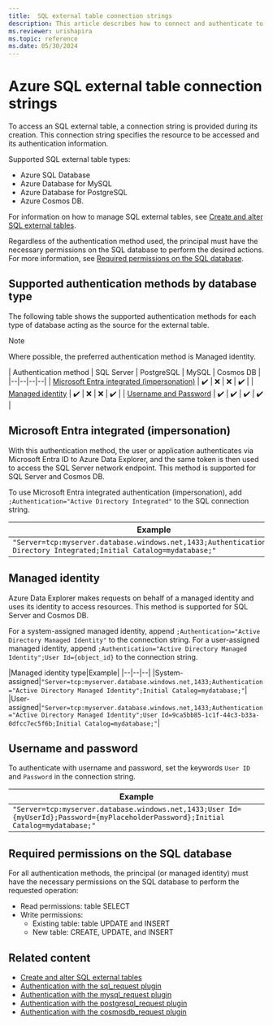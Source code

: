 ```yaml
---
title:  SQL external table connection strings
description: This article describes how to connect and authenticate to SQL external tables in Azure Data Explorer.
ms.reviewer: urishapira
ms.topic: reference
ms.date: 05/30/2024
---
```

# Azure SQL external table connection strings

To access an SQL external table, a connection string is provided during its creation. This connection string specifies the resource to be accessed and its authentication information.

Supported SQL external table types:
* Azure SQL Database
* Azure Database for MySQL
* Azure Database for PostgreSQL
* Azure Cosmos DB.

For information on how to manage SQL external tables, see [Create and alter SQL external tables](../../management/external-sql-tables.md).

Regardless of the authentication method used, the principal must have the necessary permissions on the SQL database to perform the desired actions. For more information, see [Required permissions on the SQL database](#required-permissions-on-the-sql-database).

## Supported authentication methods by database type

The following table shows the supported authentication methods for each type of database acting as the source for the external table.

> [!NOTE]
> Where possible, the preferred authentication method is Managed identity.

| Authentication method | SQL Server | PostgreSQL | MySQL | Cosmos DB |
|--|--|--|--|
| [Microsoft Entra integrated (impersonation)](#azure-ad-integrated-impersonation) | :heavy_check_mark: | :x: | :x: | :heavy_check_mark: |
| [Managed identity](#managed-identity) | :heavy_check_mark: | :x: | :x: | :heavy_check_mark: |
| [Username and Password](#username-and-password) | :heavy_check_mark: | :heavy_check_mark: | :heavy_check_mark: | :heavy_check_mark: |

<a name='azure-ad-integrated-impersonation'></a>

## Microsoft Entra integrated (impersonation)

With this authentication method, the user or application authenticates via Microsoft Entra ID to Azure Data Explorer, and the same token is then used to access the SQL Server network endpoint. This method is supported for SQL Server and Cosmos DB.

To use Microsoft Entra integrated authentication (impersonation), add `;Authentication="Active Directory Integrated"` to the SQL connection string.

|Example|
|--|
|`"Server=tcp:myserver.database.windows.net,1433;Authentication=Active Directory Integrated;Initial Catalog=mydatabase;"`|

## Managed identity

Azure Data Explorer makes requests on behalf of a managed identity and uses its identity to access resources. This method is supported for SQL Server and Cosmos DB.

For a system-assigned managed identity, append `;Authentication="Active Directory Managed Identity"` to the connection string. For a user-assigned managed identity, append `;Authentication="Active Directory Managed Identity";User Id={object_id}` to the connection string.

|Managed identity type|Example|
|--|--|--|
|System-assigned|`"Server=tcp:myserver.database.windows.net,1433;Authentication="Active Directory Managed Identity";Initial Catalog=mydatabase;"`|
|User-assigned|`"Server=tcp:myserver.database.windows.net,1433;Authentication="Active Directory Managed Identity";User Id=9ca5bb85-1c1f-44c3-b33a-0dfcc7ec5f6b;Initial Catalog=mydatabase;"`|

## Username and password

To authenticate with username and password, set the keywords `User ID` and `Password` in the connection string.

|Example|
|--|
|`"Server=tcp:myserver.database.windows.net,1433;User Id={myUserId};Password={myPlaceholderPassword};Initial Catalog=mydatabase;"`|

## Required permissions on the SQL database

For all authentication methods, the principal (or managed identity) must have the necessary permissions on the SQL database to perform the requested operation:

* Read permissions: table SELECT
* Write permissions:
  * Existing table: table UPDATE and INSERT
  * New table: CREATE, UPDATE, and INSERT

## Related content

* [Create and alter SQL external tables](../../management/external-sql-tables.md)
* [Authentication with the sql_request plugin](../../query/sql-request-plugin.md#authentication-and-authorization)
* [Authentication with the mysql_request plugin](../../query/mysql-request-plugin.md#authentication-and-authorization)
* [Authentication with the postgresql_request plugin](../../query/postgresql-request-plugin.md#authentication-and-authorization)
* [Authentication with the cosmosdb_request plugin](../../query/cosmosdb-plugin.md#authentication-and-authorization)
